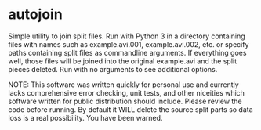 # autojoin

Simple utility to join split files.  Run with Python 3 in a directory
containing files with names such as example.avi.001, example.avi.002,
etc. or specify paths containing split files as commandline arguments.
If everything goes well, those files will be joined into the
original example.avi and the split pieces deleted.  Run with no arguments
to see additional options.


NOTE: This software was written quickly for personal use and currently lacks
comprehensive error checking, unit tests, and other niceities which software
written for public distribution should include.  Please review the code
before running.  By default it WILL delete the source split parts so data
loss is a real possibility.  You have been warned.
